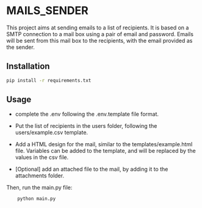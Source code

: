 # MAILS_SENDER

This project aims at sending emails to a list of recipients. It is based on a
SMTP connection to a mail box using a pair of email and password. Emails will be sent
from this mail box to the recipients, with the email provided as the sender.

## Installation

```bash
pip install -r requirements.txt
```

## Usage

- complete the .env following the .env.template file format.
- Put the list of recipients in the users folder, following the users/example.csv template.
- Add a HTML design for the mail, similar to the templates/example.html file. Variables
  can be added to the template, and will be replaced by the values in the csv file.

- [Optional] add an attached file to the mail, by adding it to the attachments folder.

Then, run the main.py file:

```bash
    python main.py
```
